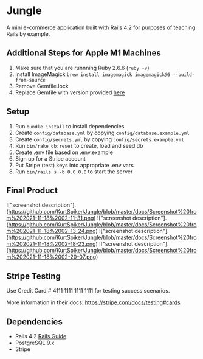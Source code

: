 # Jungle

A mini e-commerce application built with Rails 4.2 for purposes of teaching Rails by example.

## Additional Steps for Apple M1 Machines

1. Make sure that you are runnning Ruby 2.6.6 (`ruby -v`)
1. Install ImageMagick `brew install imagemagick imagemagick@6 --build-from-source`
2. Remove Gemfile.lock
3. Replace Gemfile with version provided [here](https://gist.githubusercontent.com/FrancisBourgouin/831795ae12c4704687a0c2496d91a727/raw/ce8e2104f725f43e56650d404169c7b11c33a5c5/Gemfile)

## Setup

1. Run `bundle install` to install dependencies
2. Create `config/database.yml` by copying `config/database.example.yml`
3. Create `config/secrets.yml` by copying `config/secrets.example.yml`
4. Run `bin/rake db:reset` to create, load and seed db
5. Create .env file based on .env.example
6. Sign up for a Stripe account
7. Put Stripe (test) keys into appropriate .env vars
8. Run `bin/rails s -b 0.0.0.0` to start the server

## Final Product
!["screenshot description"].(https://github.com/KurtSpiker/Jungle/blob/master/docs/Screenshot%20from%202021-11-18%2002-11-31.png)
!["screenshot description"].(https://github.com/KurtSpiker/Jungle/blob/master/docs/Screenshot%20from%202021-11-18%2002-13-24.png)
!["screenshot description"].(https://github.com/KurtSpiker/Jungle/blob/master/docs/Screenshot%20from%202021-11-18%2002-18-23.png)
!["screenshot description"].(https://github.com/KurtSpiker/Jungle/blob/master/docs/Screenshot%20from%202021-11-18%2002-20-07.png)

## Stripe Testing

Use Credit Card # 4111 1111 1111 1111 for testing success scenarios.

More information in their docs: <https://stripe.com/docs/testing#cards>

## Dependencies

* Rails 4.2 [Rails Guide](http://guides.rubyonrails.org/v4.2/)
* PostgreSQL 9.x
* Stripe
